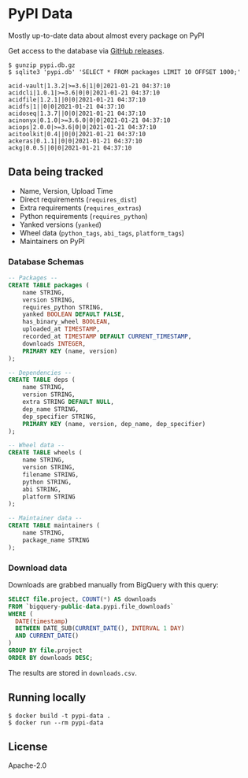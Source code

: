 # PyPI Data

Mostly up-to-date data about almost every package on PyPI

Get access to the database via [GitHub releases](https://github.com/sethmlarson/pypi-data/releases).

```console
$ gunzip pypi.db.gz
$ sqlite3 'pypi.db' 'SELECT * FROM packages LIMIT 10 OFFSET 1000;'

acid-vault|1.3.2|>=3.6|1|0|2021-01-21 04:37:10
acidcli|1.0.1|>=3.6|0|0|2021-01-21 04:37:10
acidfile|1.2.1||0|0|2021-01-21 04:37:10
acidfs|1||0|0|2021-01-21 04:37:10
acidoseq|1.3.7||0|0|2021-01-21 04:37:10
acinonyx|0.1.0|>=3.6.0|0|0|2021-01-21 04:37:10
aciops|2.0.0|>=3.6|0|0|2021-01-21 04:37:10
acitoolkit|0.4||0|0|2021-01-21 04:37:10
ackeras|0.1.1||0|0|2021-01-21 04:37:10
ackg|0.0.5||0|0|2021-01-21 04:37:10
```

## Data being tracked

- Name, Version, Upload Time
- Direct requirements (`requires_dist`)
- Extra requirements (`requires_extras`)
- Python requirements (`requires_python`)
- Yanked versions (`yanked`)
- Wheel data (`python_tags`, `abi_tags`, `platform_tags`)
- Maintainers on PyPI

### Database Schemas

```sql
-- Packages --
CREATE TABLE packages (
    name STRING,
    version STRING,
    requires_python STRING,
    yanked BOOLEAN DEFAULT FALSE,
    has_binary_wheel BOOLEAN,
    uploaded_at TIMESTAMP,
    recorded_at TIMESTAMP DEFAULT CURRENT_TIMESTAMP,
    downloads INTEGER,
    PRIMARY KEY (name, version)
);

-- Dependencies --
CREATE TABLE deps (
    name STRING,
    version STRING,
    extra STRING DEFAULT NULL,
    dep_name STRING,
    dep_specifier STRING,
    PRIMARY KEY (name, version, dep_name, dep_specifier)
);

-- Wheel data --
CREATE TABLE wheels (
    name STRING,
    version STRING,
    filename STRING,
    python STRING,
    abi STRING,
    platform STRING
);

-- Maintainer data --
CREATE TABLE maintainers (
    name STRING,
    package_name STRING
);
```

### Download data

Downloads are grabbed manually from BigQuery with this query:

```sql
SELECT file.project, COUNT(*) AS downloads
FROM `bigquery-public-data.pypi.file_downloads`
WHERE (
  DATE(timestamp)
  BETWEEN DATE_SUB(CURRENT_DATE(), INTERVAL 1 DAY)
  AND CURRENT_DATE()
)
GROUP BY file.project
ORDER BY downloads DESC;
```

The results are stored in `downloads.csv`.

## Running locally

```
$ docker build -t pypi-data .
$ docker run --rm pypi-data
```

## License

Apache-2.0
